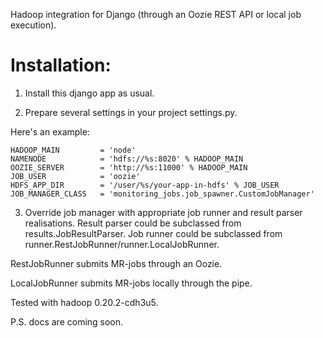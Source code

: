 Hadoop integration for Django (through an Oozie REST API or local job execution).

# Installation:
1. Install this django app as usual.
 
2. Prepare several settings in your project settings.py.

Here's an example:
```
HADOOP_MAIN         = 'node'
NAMENODE            = 'hdfs://%s:8020' % HADOOP_MAIN
OOZIE_SERVER        = 'http://%s:11000' % HADOOP_MAIN
JOB_USER            = 'oozie'
HDFS_APP_DIR        = '/user/%s/your-app-in-hdfs' % JOB_USER
JOB_MANAGER_CLASS   = 'monitoring_jobs.job_spawner.CustomJobManager'
```
3. Override job manager with appropriate job runner and result parser realisations.
Result parser could be subclassed from results.JobResultParser.
Job runner could be subclassed from runner.RestJobRunner/runner.LocalJobRunner.

RestJobRunner submits MR-jobs through an Oozie.

LocalJobRunner submits MR-jobs locally through the pipe.

Tested with hadoop 0.20.2-cdh3u5.

P.S. docs are coming soon.
